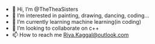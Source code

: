 - 👋 Hi, I’m @TheTheaSisters
- 👀 I’m interested in painting, drawing, dancing, coding...
- 🌱 I’m currently learning machine learning(in coding)
- 💞️ I’m looking to collaborate on c++
- 📫 How to reach me Riya.Kaggal@outlook.com

<!---
TheTheaSisters/TheTheaSisters is a ✨ special ✨ repository because its `README.md` (this file) appears on your GitHub profile.
You can click the Preview link to take a look at your changes.
--->
